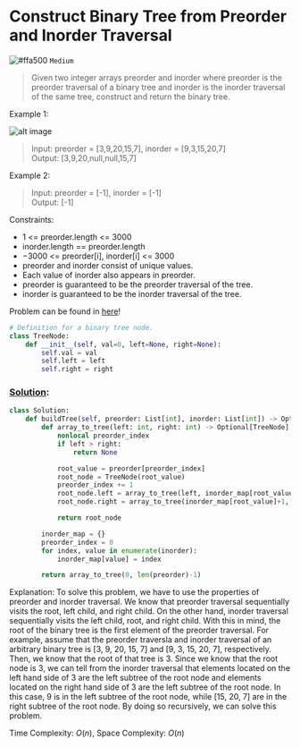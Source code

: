 # Construct Binary Tree from Preorder and Inorder Traversal
![#ffa500](https://placehold.co/1x1/ffa500/ffa500.png) `Medium`

> Given two integer arrays preorder and inorder where preorder is the preorder traversal of a binary tree and inorder is the inorder traversal of the same tree, construct and return the binary tree.

Example 1:

![alt image](https://assets.leetcode.com/uploads/2021/02/19/tree.jpg)

> Input: preorder = [3,9,20,15,7], inorder = [9,3,15,20,7]\
Output: [3,9,20,null,null,15,7]

Example 2:
> Input: preorder = [-1], inorder = [-1]\
Output: [-1]
 

Constraints:
- $1$ <= preorder.length <= $3000$
- inorder.length == preorder.length
- $-3000$ <= preorder[i], inorder[i] <= $3000$
- preorder and inorder consist of unique values.
- Each value of inorder also appears in preorder.
- preorder is guaranteed to be the preorder traversal of the tree.
- inorder is guaranteed to be the inorder traversal of the tree.

Problem can be found in [here](https://leetcode.com/problems/construct-binary-tree-from-preorder-and-inorder-traversal)!

```python
# Definition for a binary tree node.
class TreeNode:
    def __init__(self, val=0, left=None, right=None):
        self.val = val
        self.left = left
        self.right = right
```

### [Solution](/Binary%20Tree/105-ConstructBinaryTreefromPreorderandInorderTraversal/solution.py):

```python
class Solution:
    def buildTree(self, preorder: List[int], inorder: List[int]) -> Optional[TreeNode]:
        def array_to_tree(left: int, right: int) -> Optional[TreeNode]:
            nonlocal preorder_index
            if left > right:
                return None

            root_value = preorder[preorder_index]
            root_node = TreeNode(root_value)
            preorder_index += 1
            root_node.left = array_to_tree(left, inorder_map[root_value]-1)
            root_node.right = array_to_tree(inorder_map[root_value]+1, right)

            return root_node

        inorder_map = {}
        preorder_index = 0
        for index, value in enumerate(inorder):
            inorder_map[value] = index

        return array_to_tree(0, len(preorder)-1)
```

Explanation: To solve this problem, we have to use the properties of preorder and inorder traversal. We know that preorder traversal sequentially visits the root, left child, and right child. On the other hand, inorder traversal sequentially visits the left child, root, and right child. With this in mind, the root of the binary tree is the first element of the preorder traversal. For example, assume that the preorder traversla and inorder traversal of an arbitrary binary tree is [3, 9, 20, 15, 7] and [9, 3, 15, 20, 7], respectively. Then, we know that the root of that tree is 3. Since we know that the root node is 3, we can tell from the inorder traversal that elements located on the left hand side of 3 are the left subtree of the root node and elements located on the right hand side of 3 are the left subtree of the root node. In this case, 9 is in the left subtree of the root node, while [15, 20, 7] are in the right subtree of the root node. By doing so recursively, we can solve this problem.

Time Complexity: $O(n)$, Space Complexity: $O(n)$
